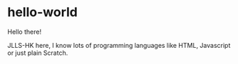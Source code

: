 # hello-world

Hello there!

JLLS-HK here, I know lots of programming languages like HTML, Javascript or just plain Scratch.
